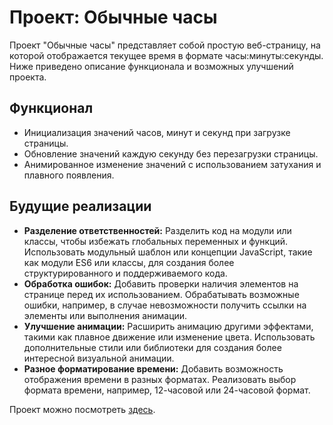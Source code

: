 # Проект: Обычные часы

Проект "Обычные часы" представляет собой простую веб-страницу, на которой отображается текущее время в формате часы:минуты:секунды. Ниже приведено описание функционала и возможных улучшений проекта.

## Функционал

- Инициализация значений часов, минут и секунд при загрузке страницы.
- Обновление значений каждую секунду без перезагрузки страницы.
- Анимированное изменение значений с использованием затухания и плавного появления.

## Будущие реализации

- **Разделение ответственностей:** Разделить код на модули или классы, чтобы избежать глобальных переменных и функций. Использовать модульный шаблон или концепции JavaScript, такие как модули ES6 или классы, для создания более структурированного и поддерживаемого кода.
- **Обработка ошибок:** Добавить проверки наличия элементов на странице перед их использованием. Обрабатывать возможные ошибки, например, в случае невозможности получить ссылки на элементы или выполнения анимации.
- **Улучшение анимации:** Расширить анимацию другими эффектами, такими как плавное движение или изменение цвета. Использовать дополнительные стили или библиотеки для создания более интересной визуальной анимации.
- **Разное форматирование времени:** Добавить возможность отображения времени в разных форматах. Реализовать выбор формата времени, например, 12-часовой или 24-часовой формат.

Проект можно посмотреть [здесь](https://nillks.github.io/timer/).
